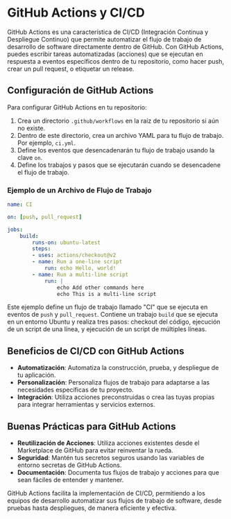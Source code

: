 # GitHub Actions y CI/CD

GitHub Actions es una característica de CI/CD (Integración Continua y Despliegue Continuo) que permite automatizar el flujo de trabajo de desarrollo de software directamente dentro de GitHub. Con GitHub Actions, puedes escribir tareas automatizadas (acciones) que se ejecutan en respuesta a eventos específicos dentro de tu repositorio, como hacer push, crear un pull request, o etiquetar un release.

## Configuración de GitHub Actions

Para configurar GitHub Actions en tu repositorio:

1. Crea un directorio `.github/workflows` en la raíz de tu repositorio si aún no existe.
2. Dentro de este directorio, crea un archivo YAML para tu flujo de trabajo. Por ejemplo, `ci.yml`.
3. Define los eventos que desencadenarán tu flujo de trabajo usando la clave `on`.
4. Define los trabajos y pasos que se ejecutarán cuando se desencadene el flujo de trabajo.

### Ejemplo de un Archivo de Flujo de Trabajo

```yaml
name: CI

on: [push, pull_request]

jobs:
    build:
        runs-on: ubuntu-latest
        steps:
        - uses: actions/checkout@v2
        - name: Run a one-line script
            run: echo Hello, world!
        - name: Run a multi-line script
            run: |
                echo Add other commands here
                echo This is a multi-line script
```

Este ejemplo define un flujo de trabajo llamado "CI" que se ejecuta en eventos de `push` y `pull_request`. Contiene un trabajo `build` que se ejecuta en un entorno Ubuntu y realiza tres pasos: checkout del código, ejecución de un script de una línea, y ejecución de un script de múltiples líneas.

## Beneficios de CI/CD con GitHub Actions

- **Automatización**: Automatiza la construcción, prueba, y despliegue de tu aplicación.
- **Personalización**: Personaliza flujos de trabajo para adaptarse a las necesidades específicas de tu proyecto.
- **Integración**: Utiliza acciones preconstruidas o crea las tuyas propias para integrar herramientas y servicios externos.

## Buenas Prácticas para GitHub Actions

- **Reutilización de Acciones**: Utiliza acciones existentes desde el Marketplace de GitHub para evitar reinventar la rueda.
- **Seguridad**: Mantén tus secretos seguros usando las variables de entorno secretas de GitHub Actions.
- **Documentación**: Documenta tus flujos de trabajo y acciones para que sean fáciles de entender y mantener.

GitHub Actions facilita la implementación de CI/CD, permitiendo a los equipos de desarrollo automatizar sus flujos de trabajo de software, desde pruebas hasta despliegues, de manera eficiente y efectiva.